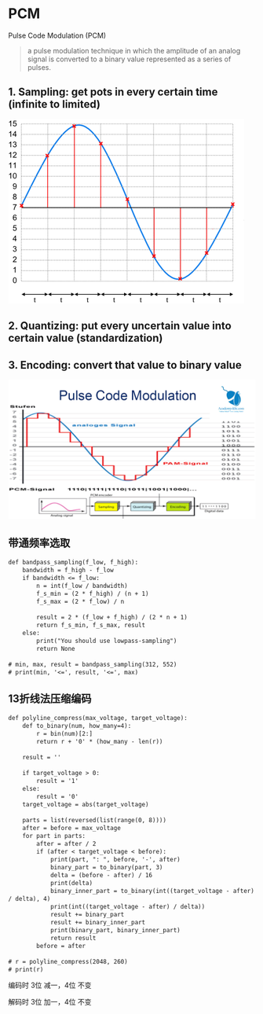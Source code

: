 # PCM

Pulse Code Modulation \(PCM\)

> a pulse modulation technique in which the amplitude of an analog signal is converted to a binary value represented as a series of pulses.

## 1. Sampling: get pots in every certain time \(infinite to limited\)

![](../.gitbook/assets/PCM0.png)

## 2. Quantizing: put every uncertain value into certain value \(standardization\)

## 3. Encoding: convert that value to binary value

![](../.gitbook/assets/PCM1.png)

## 带通频率选取

```text
def bandpass_sampling(f_low, f_high):
    bandwidth = f_high - f_low
    if bandwidth <= f_low:
        n = int(f_low / bandwidth)
        f_s_min = (2 * f_high) / (n + 1)
        f_s_max = (2 * f_low) / n

        result = 2 * (f_low + f_high) / (2 * n + 1)
        return f_s_min, f_s_max, result
    else:
        print("You should use lowpass-sampling")
        return None

# min, max, result = bandpass_sampling(312, 552)
# print(min, '<=', result, '<=', max)
```

## 13折线法压缩编码

```text
def polyline_compress(max_voltage, target_voltage):
    def to_binary(num, how_many=4):
        r = bin(num)[2:]
        return r + '0' * (how_many - len(r))

    result = ''

    if target_voltage > 0:
        result = '1'
    else:
        result = '0'
    target_voltage = abs(target_voltage)

    parts = list(reversed(list(range(0, 8))))
    after = before = max_voltage
    for part in parts:
        after = after / 2
        if (after < target_voltage < before):
            print(part, ": ", before, '-', after)
            binary_part = to_binary(part, 3)
            delta = (before - after) / 16
            print(delta)
            binary_inner_part = to_binary(int((target_voltage - after) / delta), 4)
            print(int((target_voltage - after) / delta))
            result += binary_part
            result += binary_inner_part
            print(binary_part, binary_inner_part)
            return result
        before = after

# r = polyline_compress(2048, 260)
# print(r)
```

编码时 3位 减一，4位 不变

解码时 3位 加一，4位 不变

